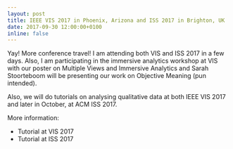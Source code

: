 ```yaml
---
layout: post
title: IEEE VIS 2017 in Phoenix, Arizona and ISS 2017 in Brighton, UK
date: 2017-09-30 12:00:00+0100
inline: false
---
```

Yay! More conference travel! I am attending both VIS and ISS 2017 in a few days. Also, I am participating in the immersive analytics workshop at VIS with our poster on Multiple Views and Immersive Analytics and Sarah Stoorteboom will be presenting our work on Objective Meaning (pun intended).

Also, we will do tutorials on analysing qualitative data at both IEEE VIS 2017 and later in October, at ACM ISS 2017.

More information:

* Tutorial at VIS 2017
* Tutorial at ISS 2017

